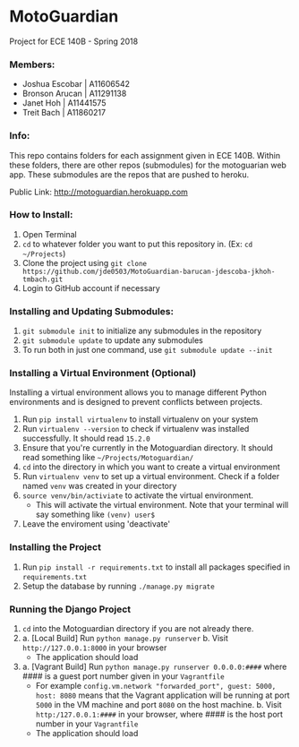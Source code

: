 # MotoGuardian
Project for ECE 140B - Spring 2018

### Members:
* Joshua Escobar      | A11606542
* Bronson Arucan      | A11291138
* Janet Hoh           | A11441575
* Treit Bach          | A11860217

### Info:
This repo contains folders for each assignment given in ECE 140B. Within these folders, there are other repos (submodules) for the motoguarian web app. These submodules are the repos that are pushed to heroku.

Public Link: http://motoguardian.herokuapp.com

### How to Install:
1. Open Terminal
2. `cd` to whatever folder you want to put this repository in. (Ex: `cd ~/Projects`)
3. Clone the project using `git clone https://github.com/jde0503/MotoGuardian-barucan-jdescoba-jkhoh-tmbach.git`
4. Login to GitHub account if necessary

### Installing and Updating Submodules:
1. `git submodule init` to initialize any submodules in the repository
2. `git submodule update` to update any submodules
3. To run both in just one command, use `git submodule update --init`

### Installing a Virtual Environment (Optional)
Installing a virtual environment allows you to manage different Python environments and is designed to prevent conflicts between projects.

1. Run `pip install virtualenv` to install virtualenv on your system
2. Run `virtualenv --version` to check if virtualenv was installed successfully. It should read `15.2.0`
3. Ensure that you're currently in the Motoguardian directory. It should read something like `~/Projects/Motoguardian/`
4. `cd` into the directory in which you want to create a virtual environment
5. Run `virtualenv venv` to set up a virtual environment. Check if a folder named `venv` was created in your directory
6. `source venv/bin/activiate` to activate the virtual environment.
   * This will activate the virtual environment. Note that your terminal will say something like `(venv) user$`
7. Leave the enviroment using 'deactivate'

### Installing the Project
1. Run `pip install -r requirements.txt` to install all packages specified in `requirements.txt`
2. Setup the database by running `./manage.py migrate`

### Running the Django Project
1. `cd` into the Motoguardian directory if you are not already there.
2. a. [Local Build] Run `python manage.py runserver`
   b. Visit `http://127.0.0.1:8000` in your browser
      * The application should load
3. a. [Vagrant Build] Run `python manage.py runserver 0.0.0.0:####` where #### is a guest port 
      number given in your `Vagrantfile`
      * For example `config.vm.network "forwarded_port", guest: 5000, host: 8080` means that the Vagrant application
        will be running at port `5000` in the VM machine and port `8080` on the host machine.
   b. Visit `http:/127.0.0.1:####` in your browser, where #### is the host port number in your `Vagrantfile`
      * The application should load
